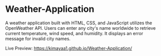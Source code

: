 # Weather-Application
 A weather application built with HTML, CSS, and JavaScript utilizes the  OpenWeather API. Users can enter any city's name worldwide to retrieve current temperature,  wind speed, and humidity. It displays an error message for invalid city names.

Live Preview: https://kimayaa1.github.io/Weather-Application/
